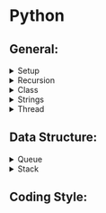 # Python

## General:

<details>
<summary>Setup</summary>

- Installing Python 3.8

- Make a python file executable:
  - Set the process to interpret our scripts by setting a **shebang** at the top of the *.py* file: `#!/usr/bin/env python3.7`
  - In the terminal, run the command: `$ chmod +x file_name.py`
  - In the terminal, run our python code by: `$ .\fileName.py`

</details>

<details>
<summary>Recursion</summary>

- Recursion depth default limit is rather low
- To raise it: `sys.setrecursionlimit(10**7)`
- To take advantage of bigger stack, we have to launch a new thread (see thread)
- Python doesn't support **tail-call optimization**
- For more details:
    - Python doc [Set Recusion Limit](https://docs.python.org/3.7/library/sys.html#sys.getrecursionlimit)
    - [Tail Recursion](https://chrispenner.ca/posts/python-tail-recursion)

</details>

<details>
<summary>Class</summary>

- Have multiple constructors?
  - Add a tuple of anonymous arguments: #args
  - Add a dictionary of named arguments: #kwargs
  - Define `__init__` method as: 
    -     class MyClass():
            def __init__(self, *args, **kwargs):
              self.attr1 = kwargs.get('arg1',self.attr1)
              self.attr2 = kwargs.get('arg2',self.attr2)
  - Instanciate `MyClass` with different arguments:
    -     c1 = MyClass(arg1=5)
          c2 = MyClass(arg2="5")
  - E.g., 
    - let's define a function `f` as:
    -     def f(*args, **kwargs):
            print 'args: ', args, ' kwargs: ', kwargs
          
          >>> f('a')
          args:  ('a',)  kwargs:  {}
          >>> f(ar='a')
          args:  ()  kwargs:  {'ar': 'a'}
          >>> f(1,2,param=3)
          args:  (1, 2)  kwargs:  {'param': 3}
  - For more details about [calls](https://docs.python.org/3/reference/expressions.html#calls)

</details>

<details>
<summary>Strings</summary>

- String object is **immutable**: 
  - An immutable object can't be changed
  - Each time a string is assigned to a variable a new object is created in memory to represent the new value
- String concatenation:
  - To use a list of texts to append to 
  - To use join to convert the list to a string
  -     E.g. 1:
        ''.join(["char" for _ in range(2000)])
  -     E.g. 2:
        text_list = []
        for _ in range(2000):
          text_list.append("char")
        return ''.join(text_list)
  - For more [details](https://waymoot.org/home/python_string/)

</details>

<details>
<summary>Thread</summary>

- Library: threading
- Launch a new thread:
  -     threading.Thread(target=worker).start()
- Set the size of the thread stack:
  -     threading.stack_size(2**27)

</details>

## Data Structure:

<details>
<summary>Queue</summary>

</details>

<details>
<summary>Stack</summary>

</details>

## Coding Style:  
 
